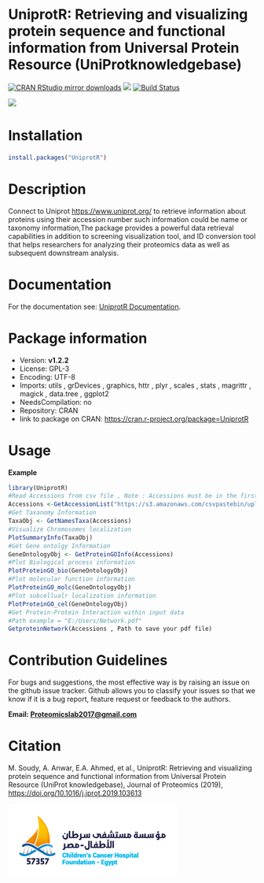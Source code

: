 # UniprotR: Retrieving and visualizing protein sequence and functional information from Universal Protein Resource (UniProtknowledgebase)

[![CRAN RStudio mirror downloads](https://cranlogs.r-pkg.org/badges/grand-total/UniprotR?color=blue)](https://cran.r-project.org/web/packages/UniprotR/index.html) [![](https://www.r-pkg.org/badges/version/UniprotR?color=green)](https://cran.r-project.org/package=UniprtoR) [![Build Status](https://travis-ci.com/AliYoussef96/UniprotR.svg?branch=master)](https://travis-ci.com/AliYoussef96/UniprotR)

![](https://i.ibb.co/jDS7Khq/pinterest-profile-image.png)

# Installation

```R
install.packages("UniprotR")
```

# Description

Connect to Uniprot <https://www.uniprot.org/> to retrieve information about proteins using their accession 
number such information could be name or taxonomy information,The package provides a powerful data retrieval capabilities in addition to screening visualization tool, and ID conversion tool that helps researchers for analyzing their proteomics data as well as subsequent downstream analysis.

# Documentation

For the documentation see: [UniprotR Documentation](https://cran.r-project.org/web/packages/UniprotR/UniprotR.pdf).

# Package information

- Version: **v1.2.2**
- License: GPL-3
- Encoding: UTF-8
- Imports: utils , grDevices , graphics, httr , plyr , scales , stats , magrittr , magick , data.tree , ggplot2
- NeedsCompilation: no
- Repository: CRAN
- link to package on CRAN: https://cran.r-project.org/package=UniprotR

# Usage

**Example**

```R
library(UniprotR) 
#Read Accessions from csv file , Note : Accessions must be in the first column. 
Accessions <-GetAccessionList("https://s3.amazonaws.com/csvpastebin/uploads/9571fa356c67a0c7c95e8431799a051a/Accessions.csv") 
#Get Taxanomy Information 
TaxaObj <- GetNamesTaxa(Accessions) 
#Visualize Chromosomes localization
PlotSummaryInfo(TaxaObj)
#Get Gene ontolgy Information 
GeneOntologyObj <- GetProteinGOInfo(Accessions) 
#Plot Biological process information 
PlotProteinGO_bio(GeneOntologyObj) 
#Plot molecular function information 
PlotProteinGO_molc(GeneOntologyObj)
#Plot subcellualr localization information 
PlotProteinGO_cel(GeneOntologyObj) 
#Get Protein-Protein Interaction within input data 
#Path example = "E:/Users/Network.pdf"
GetproteinNetwork(Accessions , Path to save your pdf file) 
```
# Contribution Guidelines

For bugs and suggestions, the most effective way is by raising an issue on the github issue tracker. Github allows you to classify your issues so that we know if it is a bug report, feature request or feedback to the authors.

**Email: Proteomicslab2017@gmail.com**

# Citation

M. Soudy, A. Anwar, E.A. Ahmed, et al., UniprotR: Retrieving and visualizing protein sequence and functional information from Universal Protein Resource (UniProt knowledgebase), Journal of Proteomics (2019), https://doi.org/10.1016/j.jprot.2019.103613

![](https://github.com/AliYoussef96/UniprotR/blob/master/logos/CCHF_57357.png)
